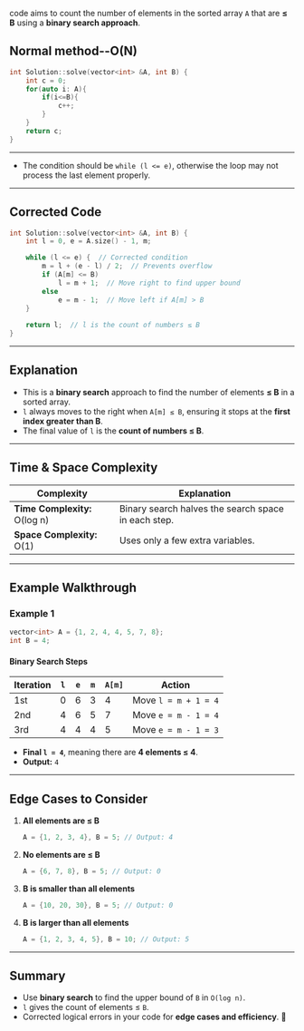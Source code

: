 code aims to count the number of elements in the sorted array `A` that are **≤ B** using a **binary search approach**. 


## **Normal method--O(N)**
```cpp
int Solution::solve(vector<int> &A, int B) {
    int c = 0;
    for(auto i: A){
        if(i<=B){
            c++;
        }
    }
    return c;
}
```


---
   - The condition should be `while (l <= e)`, otherwise the loop may not process the last element properly.
---

## **Corrected Code**
```cpp
int Solution::solve(vector<int> &A, int B) {
    int l = 0, e = A.size() - 1, m;

    while (l <= e) {  // Corrected condition
        m = l + (e - l) / 2;  // Prevents overflow
        if (A[m] <= B) 
            l = m + 1;  // Move right to find upper bound
        else 
            e = m - 1;  // Move left if A[m] > B
    }
    
    return l;  // l is the count of numbers ≤ B
}
```
---

## **Explanation**
- This is a **binary search** approach to find the number of elements **≤ B** in a sorted array.
- `l` always moves to the right when `A[m] ≤ B`, ensuring it stops at the **first index greater than B**.
- The final value of `l` is the **count of numbers ≤ B**.

---

## **Time & Space Complexity**
| Complexity | Explanation |
|------------|-------------|
| **Time Complexity:** O(log n) | Binary search halves the search space in each step. |
| **Space Complexity:** O(1) | Uses only a few extra variables. |

---

## **Example Walkthrough**
### **Example 1**
```cpp
vector<int> A = {1, 2, 4, 4, 5, 7, 8};
int B = 4;
```
#### **Binary Search Steps**
| Iteration | `l` | `e` | `m` | `A[m]` | Action |
|-----------|-----|-----|-----|-------|--------|
| 1st       | 0   | 6   | 3   | 4     | Move `l = m + 1 = 4` |
| 2nd       | 4   | 6   | 5   | 7     | Move `e = m - 1 = 4` |
| 3rd       | 4   | 4   | 4   | 5     | Move `e = m - 1 = 3` |

- **Final `l = 4`**, meaning there are **4 elements ≤ 4**.
- **Output:** `4`

---

## **Edge Cases to Consider**
1. **All elements are ≤ B**  
   ```cpp
   A = {1, 2, 3, 4}, B = 5; // Output: 4
   ```
2. **No elements are ≤ B**  
   ```cpp
   A = {6, 7, 8}, B = 5; // Output: 0
   ```
3. **B is smaller than all elements**  
   ```cpp
   A = {10, 20, 30}, B = 5; // Output: 0
   ```
4. **B is larger than all elements**  
   ```cpp
   A = {1, 2, 3, 4, 5}, B = 10; // Output: 5
   ```

---

## **Summary**
- Use **binary search** to find the upper bound of `B` in `O(log n)`.
- `l` gives the count of elements ≤ `B`.
- Corrected logical errors in your code for **edge cases and efficiency**. 🚀